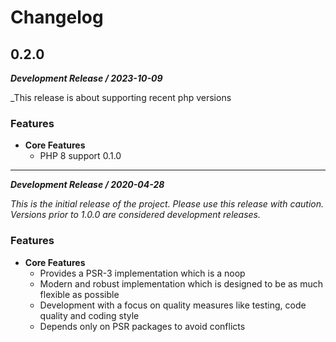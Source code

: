 Changelog
=========

0.2.0
-----
**_Development Release / 2023-10-09_**

_This release is about supporting recent php versions
### Features

 - **Core Features**
   - PHP 8 support
0.1.0
-----
**_Development Release / 2020-04-28_**

_This is the initial release of the project. Please use this release with caution.
Versions prior to 1.0.0 are considered development releases._

### Features

 - **Core Features**
   - Provides a PSR-3 implementation which is a noop
   - Modern and robust implementation which is designed to be as much flexible as possible
   - Development with a focus on quality measures like testing, code quality and coding style
   - Depends only on PSR packages to avoid conflicts
